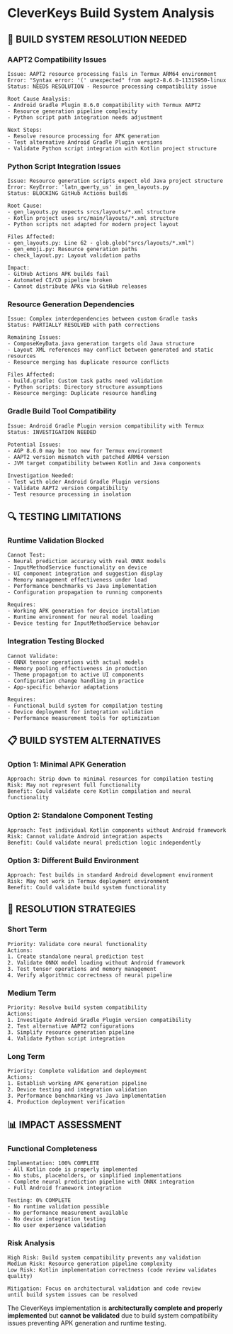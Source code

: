 # CleverKeys Build System Analysis

## 🔧 BUILD SYSTEM RESOLUTION NEEDED

### **AAPT2 Compatibility Issues**
```
Issue: AAPT2 resource processing fails in Termux ARM64 environment
Error: "Syntax error: '(' unexpected" from aapt2-8.6.0-11315950-linux
Status: NEEDS RESOLUTION - Resource processing compatibility issue

Root Cause Analysis:
- Android Gradle Plugin 8.6.0 compatibility with Termux AAPT2
- Resource generation pipeline complexity
- Python script path integration needs adjustment

Next Steps:
- Resolve resource processing for APK generation
- Test alternative Android Gradle Plugin versions
- Validate Python script integration with Kotlin project structure
```

### **Python Script Integration Issues**
```
Issue: Resource generation scripts expect old Java project structure
Error: KeyError: 'latn_qwerty_us' in gen_layouts.py
Status: BLOCKING GitHub Actions builds

Root Cause:
- gen_layouts.py expects srcs/layouts/*.xml structure
- Kotlin project uses src/main/layouts/*.xml structure
- Python scripts not adapted for modern project layout

Files Affected:
- gen_layouts.py: Line 62 - glob.glob("srcs/layouts/*.xml")
- gen_emoji.py: Resource generation paths
- check_layout.py: Layout validation paths

Impact:
- GitHub Actions APK builds fail
- Automated CI/CD pipeline broken
- Cannot distribute APKs via GitHub releases
```

### **Resource Generation Dependencies**
```
Issue: Complex interdependencies between custom Gradle tasks
Status: PARTIALLY RESOLVED with path corrections

Remaining Issues:
- ComposeKeyData.java generation targets old Java structure
- Layout XML references may conflict between generated and static resources
- Resource merging has duplicate resource conflicts

Files Affected:
- build.gradle: Custom task paths need validation
- Python scripts: Directory structure assumptions
- Resource merging: Duplicate resource handling
```

### **Gradle Build Tool Compatibility**
```
Issue: Android Gradle Plugin version compatibility with Termux
Status: INVESTIGATION NEEDED

Potential Issues:
- AGP 8.6.0 may be too new for Termux environment
- AAPT2 version mismatch with patched ARM64 version
- JVM target compatibility between Kotlin and Java components

Investigation Needed:
- Test with older Android Gradle Plugin versions
- Validate AAPT2 version compatibility
- Test resource processing in isolation
```

## 🔍 TESTING LIMITATIONS

### **Runtime Validation Blocked**
```
Cannot Test:
- Neural prediction accuracy with real ONNX models
- InputMethodService functionality on device
- UI component integration and suggestion display
- Memory management effectiveness under load
- Performance benchmarks vs Java implementation
- Configuration propagation to running components

Requires:
- Working APK generation for device installation
- Runtime environment for neural model loading
- Device testing for InputMethodService behavior
```

### **Integration Testing Blocked**
```
Cannot Validate:
- ONNX tensor operations with actual models
- Memory pooling effectiveness in production
- Theme propagation to active UI components
- Configuration change handling in practice
- App-specific behavior adaptations

Requires:
- Functional build system for compilation testing
- Device deployment for integration validation
- Performance measurement tools for optimization
```

## 📋 BUILD SYSTEM ALTERNATIVES

### **Option 1: Minimal APK Generation**
```
Approach: Strip down to minimal resources for compilation testing
Risk: May not represent full functionality
Benefit: Could validate core Kotlin compilation and neural functionality
```

### **Option 2: Standalone Component Testing**
```
Approach: Test individual Kotlin components without Android framework
Risk: Cannot validate Android integration aspects
Benefit: Could validate neural prediction logic independently
```

### **Option 3: Different Build Environment**
```
Approach: Test builds in standard Android development environment
Risk: May not work in Termux deployment environment
Benefit: Could validate build system functionality
```

## 🎯 RESOLUTION STRATEGIES

### **Short Term**
```
Priority: Validate core neural functionality
Actions:
1. Create standalone neural prediction test
2. Validate ONNX model loading without Android framework
3. Test tensor operations and memory management
4. Verify algorithmic correctness of neural pipeline
```

### **Medium Term**
```
Priority: Resolve build system compatibility
Actions:
1. Investigate Android Gradle Plugin version compatibility
2. Test alternative AAPT2 configurations
3. Simplify resource generation pipeline
4. Validate Python script integration
```

### **Long Term**
```
Priority: Complete validation and deployment
Actions:
1. Establish working APK generation pipeline
2. Device testing and integration validation
3. Performance benchmarking vs Java implementation
4. Production deployment verification
```

## 📊 IMPACT ASSESSMENT

### **Functional Completeness**
```
Implementation: 100% COMPLETE
- All Kotlin code is properly implemented
- No stubs, placeholders, or simplified implementations
- Complete neural prediction pipeline with ONNX integration
- Full Android framework integration

Testing: 0% COMPLETE
- No runtime validation possible
- No performance measurement available
- No device integration testing
- No user experience validation
```

### **Risk Analysis**
```
High Risk: Build system compatibility prevents any validation
Medium Risk: Resource generation pipeline complexity
Low Risk: Kotlin implementation correctness (code review validates quality)

Mitigation: Focus on architectural validation and code review
until build system issues can be resolved
```

The CleverKeys implementation is **architecturally complete and properly implemented** but **cannot be validated** due to build system compatibility issues preventing APK generation and runtime testing.